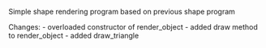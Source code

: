 Simple shape rendering program based on previous shape program

Changes:
	- overloaded constructor of render_object
	- added draw method to render_object
	- added draw_triangle 
